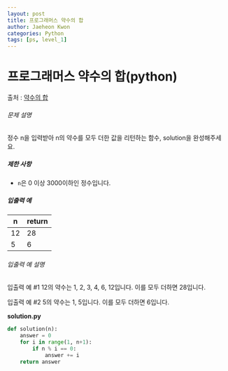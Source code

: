```yaml
---
layout: post
title: 프로그래머스 약수의 합
author: Jaeheon Kwon
categories: Python
tags: [ps, level_1]
---
```




# 프로그래머스 약수의 합(python)

출처 : [약수의 합]( https://programmers.co.kr/learn/courses/30/lessons/12928 )

###### 문제 설명

정수 n을 입력받아 n의 약수를 모두 더한 값을 리턴하는 함수, solution을 완성해주세요.

##### 제한 사항

- `n`은 0 이상 3000이하인 정수입니다.

##### 입출력 예

| n    | return |
| ---- | ------ |
| 12   | 28     |
| 5    | 6      |

###### 입출력 예 설명

입출력 예 #1
12의 약수는 1, 2, 3, 4, 6, 12입니다. 이를 모두 더하면 28입니다.

입출력 예 #2
5의 약수는 1, 5입니다. 이를 모두 더하면 6입니다.

**solution.py**

```python
def solution(n):
    answer = 0
    for i in range(1, n+1):
        if n % i == 0:
            answer += i
    return answer
```

